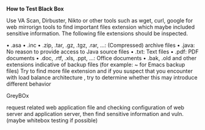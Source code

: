 **How to Test Black Box**

Use VA Scan, Dirbuster, Nikto or other tools such as wget, curl, google for web mirrorign tools to find important files extension which maybe included sensitive information. The following file extensions should be inspected.

•  .asa
•  .inc
•  .zip, .tar, .gz, .tgz, .rar, ...: (Compressed) archive files
•  .java: No reason to provide access to Java source files
•  .txt: Text files
•  .pdf: PDF documents
•  .doc, .rtf, .xls, .ppt, ...: Office documents
•  .bak, .old and other extensions indicative of backup files (for example: ~ for Emacs backup files)
Try to find more file extension and if you suspect that you encounter with load balance architecture , try to determine whether this may introduce different behavior

GreyBOx

request related web application file and checking configuration of web server and application server, then find sensitive information and vuln. (maybe whitebox testing if possible)





